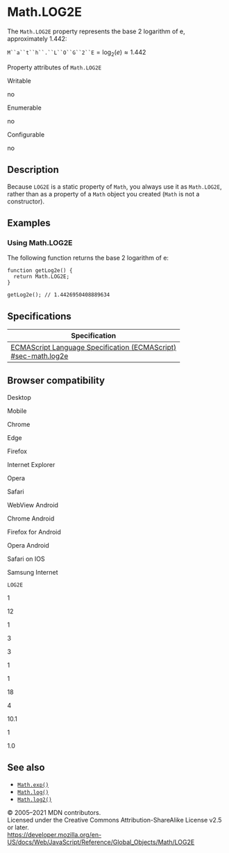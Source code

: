 Math.LOG2E
==========

The `Math.LOG2E` property represents the base 2 logarithm of e, approximately 1.442:

`M``a``t``h``.``L``O``G``2``E` = log<sub>2</sub>(*e*) ≈ 1.442

Property attributes of `Math.LOG2E`

Writable

no

Enumerable

no

Configurable

no

Description
-----------

Because `LOG2E` is a static property of `Math`, you always use it as `Math.LOG2E`, rather than as a property of a `Math` object you created (`Math` is not a constructor).

Examples
--------

### Using Math.LOG2E

The following function returns the base 2 logarithm of e:

    function getLog2e() {
      return Math.LOG2E;
    }

    getLog2e(); // 1.4426950408889634

Specifications
--------------

<table><thead><tr class="header"><th>Specification</th></tr></thead><tbody><tr class="odd"><td><a href="https://tc39.es/ecma262/#sec-math.log2e">ECMAScript Language Specification (ECMAScript)<br />
<span class="small">#sec-math.log2e</span></a></td></tr></tbody></table>

Browser compatibility
---------------------

Desktop

Mobile

Chrome

Edge

Firefox

Internet Explorer

Opera

Safari

WebView Android

Chrome Android

Firefox for Android

Opera Android

Safari on IOS

Samsung Internet

`LOG2E`

1

12

1

3

3

1

1

18

4

10.1

1

1.0

See also
--------

-   [`Math.exp()`](exp)
-   [`Math.log()`](log)
-   [`Math.log2()`](log2)

© 2005–2021 MDN contributors.  
Licensed under the Creative Commons Attribution-ShareAlike License v2.5 or later.  
<a href="https://developer.mozilla.org/en-US/docs/Web/JavaScript/Reference/Global_Objects/Math/LOG2E" class="_attribution-link">https://developer.mozilla.org/en-US/docs/Web/JavaScript/Reference/Global_Objects/Math/LOG2E</a>
